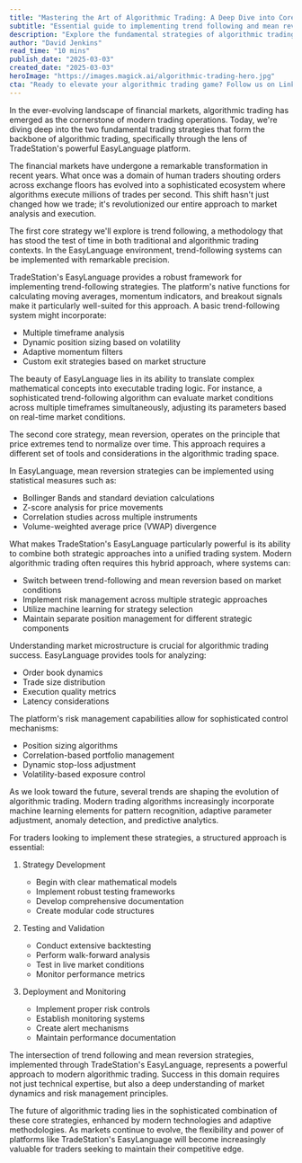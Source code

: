 ```yaml
---
title: "Mastering the Art of Algorithmic Trading: A Deep Dive into Core Strategies with TradeStation EasyLanguage"
subtitle: "Essential guide to implementing trend following and mean reversion strategies in TradeStation"
description: "Explore the fundamental strategies of algorithmic trading through TradeStation's EasyLanguage platform. Learn how to implement trend following and mean reversion strategies, understand market microstructure, and discover the future of automated trading systems."
author: "David Jenkins"
read_time: "10 mins"
publish_date: "2025-03-03"
created_date: "2025-03-03"
heroImage: "https://images.magick.ai/algorithmic-trading-hero.jpg"
cta: "Ready to elevate your algorithmic trading game? Follow us on LinkedIn for daily insights, strategy updates, and exclusive content from leading quant traders and financial technology experts."
---
```


In the ever-evolving landscape of financial markets, algorithmic trading has emerged as the cornerstone of modern trading operations. Today, we're diving deep into the two fundamental trading strategies that form the backbone of algorithmic trading, specifically through the lens of TradeStation's powerful EasyLanguage platform.

The financial markets have undergone a remarkable transformation in recent years. What once was a domain of human traders shouting orders across exchange floors has evolved into a sophisticated ecosystem where algorithms execute millions of trades per second. This shift hasn't just changed how we trade; it's revolutionized our entire approach to market analysis and execution.

The first core strategy we'll explore is trend following, a methodology that has stood the test of time in both traditional and algorithmic trading contexts. In the EasyLanguage environment, trend-following systems can be implemented with remarkable precision.

TradeStation's EasyLanguage provides a robust framework for implementing trend-following strategies. The platform's native functions for calculating moving averages, momentum indicators, and breakout signals make it particularly well-suited for this approach. A basic trend-following system might incorporate:

- Multiple timeframe analysis
- Dynamic position sizing based on volatility
- Adaptive momentum filters
- Custom exit strategies based on market structure

The beauty of EasyLanguage lies in its ability to translate complex mathematical concepts into executable trading logic. For instance, a sophisticated trend-following algorithm can evaluate market conditions across multiple timeframes simultaneously, adjusting its parameters based on real-time market conditions.

The second core strategy, mean reversion, operates on the principle that price extremes tend to normalize over time. This approach requires a different set of tools and considerations in the algorithmic trading space.

In EasyLanguage, mean reversion strategies can be implemented using statistical measures such as:

- Bollinger Bands and standard deviation calculations
- Z-score analysis for price movements 
- Correlation studies across multiple instruments
- Volume-weighted average price (VWAP) divergence

What makes TradeStation's EasyLanguage particularly powerful is its ability to combine both strategic approaches into a unified trading system. Modern algorithmic trading often requires this hybrid approach, where systems can:

- Switch between trend-following and mean reversion based on market conditions
- Implement risk management across multiple strategic approaches
- Utilize machine learning for strategy selection
- Maintain separate position management for different strategic components

Understanding market microstructure is crucial for algorithmic trading success. EasyLanguage provides tools for analyzing:

- Order book dynamics
- Trade size distribution
- Execution quality metrics
- Latency considerations

The platform's risk management capabilities allow for sophisticated control mechanisms:

- Position sizing algorithms
- Correlation-based portfolio management
- Dynamic stop-loss adjustment
- Volatility-based exposure control

As we look toward the future, several trends are shaping the evolution of algorithmic trading. Modern trading algorithms increasingly incorporate machine learning elements for pattern recognition, adaptive parameter adjustment, anomaly detection, and predictive analytics.

For traders looking to implement these strategies, a structured approach is essential:

1. Strategy Development
   - Begin with clear mathematical models
   - Implement robust testing frameworks
   - Develop comprehensive documentation
   - Create modular code structures

2. Testing and Validation
   - Conduct extensive backtesting
   - Perform walk-forward analysis
   - Test in live market conditions
   - Monitor performance metrics

3. Deployment and Monitoring
   - Implement proper risk controls
   - Establish monitoring systems
   - Create alert mechanisms
   - Maintain performance documentation

The intersection of trend following and mean reversion strategies, implemented through TradeStation's EasyLanguage, represents a powerful approach to modern algorithmic trading. Success in this domain requires not just technical expertise, but also a deep understanding of market dynamics and risk management principles.

The future of algorithmic trading lies in the sophisticated combination of these core strategies, enhanced by modern technologies and adaptive methodologies. As markets continue to evolve, the flexibility and power of platforms like TradeStation's EasyLanguage will become increasingly valuable for traders seeking to maintain their competitive edge.